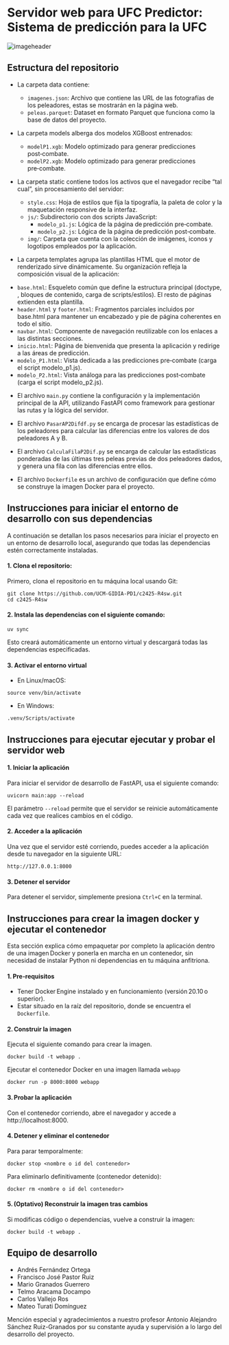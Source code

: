 # Servidor web para UFC Predictor: Sistema de predicción para la UFC
![imageheader](https://github.com/user-attachments/assets/283a70ee-d10a-4658-9e2a-cbfa237b6949)

## Estructura del repositorio

- La carpeta data contiene:
  * `imagenes.json`: Archivo que contiene las URL de las fotografías de los peleadores, estas se mostrarán en la página web.
  * `peleas.parquet`: Dataset en formato Parquet que funciona como la base de datos del proyecto.

- La carpeta models alberga dos modelos XGBoost entrenados:
  * `modelP1.xgb`: Modelo optimizado para generar predicciones post‑combate.
  * `modelP2.xgb`: Modelo optimizado para generar predicciones pre‑combate.
  
- La carpeta static contiene todos los activos que el navegador recibe “tal cual”, sin procesamiento del servidor:
  * `style.css`: Hoja de estilos que fija la tipografía, la paleta de color y la maquetación responsive de la interfaz.
  * `js/`: Subdirectorio con dos scripts JavaScript:
    * `modelo_p1.js`: Lógica de la página de predicción pre‑combate.
    * `modelo_p2.js`: Lógica de la página de predicción post‑combate.
  * `img/`: Carpeta que cuenta con la colección de imágenes, iconos y logotipos empleados por la aplicación.

- La carpeta templates agrupa las plantillas HTML que el motor de renderizado sirve dinámicamente. Su organización refleja la composición visual de la aplicación:
 * `base.html`: Esqueleto común que define la estructura principal (doctype, <head>, bloques de contenido, carga de scripts/estilos). El resto de páginas extienden esta plantilla.
 * `header.html` y `footer.html`: Fragmentos parciales incluidos por base.html para mantener un encabezado y pie de página coherentes en todo el sitio.
 * `navbar.html`: Componente de navegación reutilizable con los enlaces a las distintas secciones.
 * `inicio.html`: Página de bienvenida que presenta la aplicación y redirige a las áreas de predicción.
 * `modelo_P1.html`: Vista dedicada a las predicciones pre‑combate (carga el script modelo_p1.js).
 * `modelo_P2.html`: Vista análoga para las predicciones post‑combate (carga el script modelo_p2.js).

- El archivo `main.py` contiene la configuración y la implementación principal de la API, utilizando FastAPI como framework para gestionar las rutas y la lógica del servidor.

- El archivo `PasarAP2Difdf.py` se encarga de procesar las estadísticas de los peleadores para calcular las diferencias entre los valores de dos peleadores A y B.

- El archivo `CalculaFilaP2Dif.py` se encarga de calcular las estadísticas ponderadas de las últimas tres peleas previas de dos peleadores dados, y genera una fila con las diferencias entre ellos.

- El archivo `Dockerfile` es un archivo de configuración que define cómo se construye la imagen Docker para el proyecto.
  
## Instrucciones para iniciar el entorno de desarrollo con sus dependencias

A continuación se detallan los pasos necesarios para iniciar el proyecto en un entorno de desarrollo local, asegurando que todas las dependencias estén correctamente instaladas.

#### 1. Clona el repositorio:

Primero, clona el repositorio en tu máquina local usando Git:

```
git clone https://github.com/UCM-GIDIA-PD1/c2425-R4sw.git
cd c2425-R4sw
```

#### 2. Instala las dependencias con el siguiente comando:

```
uv sync
```
Esto creará automáticamente un entorno virtual y descargará todas las dependencias especificadas.

#### 3. Activar el entorno virtual 

* En Linux/macOS:
```
source venv/bin/activate
```

* En Windows:
```
.venv/Scripts/activate
```

## Instrucciones para ejecutar ejecutar y probar el servidor web

#### 1. Iniciar la aplicación

Para iniciar el servidor de desarrollo de FastAPI, usa el siguiente comando:
```
uvicorn main:app --reload
```
El parámetro `--reload` permite que el servidor se reinicie automáticamente cada vez que realices cambios en el código.

#### 2. Acceder a la aplicación
   
Una vez que el servidor esté corriendo, puedes acceder a la aplicación desde tu navegador en la siguiente URL:

```
http://127.0.0.1:8000
```

#### 3. Detener el servidor

Para detener el servidor, simplemente presiona `Ctrl+C` en la terminal.

## Instrucciones para crear la imagen docker y ejecutar el contenedor

Esta sección explica cómo empaquetar por completo la aplicación dentro de una imagen Docker y ponerla en marcha en un contenedor, sin necesidad de instalar Python ni dependencias en tu máquina anfitriona.

#### 1. Pre‑requisitos

- Tener Docker Engine instalado y en funcionamiento (versión 20.10 o superior).
- Estar situado en la raíz del repositorio, donde se encuentra el `Dockerfile`.

#### 2. Construir la imagen

Ejecuta el siguiente comando para crear la imagen.

```
docker build -t webapp .
```

Ejecutar el contenedor Docker en una imagen llamada ```webapp```  

```
docker run -p 8000:8000 webapp
```

#### 3. Probar la aplicación

Con el contenedor corriendo, abre el navegador y accede a http://localhost:8000.

#### 4. Detener y eliminar el contenedor

Para parar temporalmente:

```
docker stop <nombre o id del contenedor>
```

Para eliminarlo definitivamente (contenedor detenido):

```
docker rm <nombre o id del contenedor>
```

#### 5. (Optativo) Reconstruir la imagen tras cambios

Si modificas código o dependencias, vuelve a construir la imagen:

```
docker build -t webapp .
```

## Equipo de desarrollo

 -  Andrés Fernández Ortega
 -  Francisco José Pastor Ruiz
 -  Mario Granados Guerrero
 -  Telmo Aracama Docampo
 -  Carlos Vallejo Ros
 -  Mateo Turati Domínguez

Mención especial y agradecimientos a nuestro profesor Antonio Alejandro Sánchez Ruiz-Granados por su constante ayuda y supervisión a lo largo del desarrollo del proyecto.

